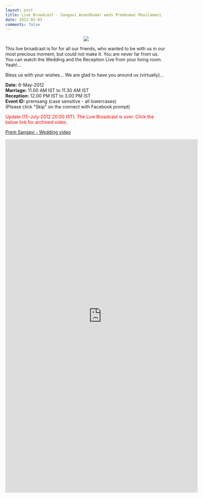 ```yaml
---
layout: post
title: Live Broadcast - Sangavi Anandkumar weds Premkumar Masilamani
date: 2012-05-03
comments: false
---
```


<div style="text-align: center;">
<img src="{{site.url}}/img/Sangavi-Premkumar.jpg"/>
</div>  
  
This live broadcast is for for all our friends, who wanted to be with us in our most precious moment, but could not make it. You are never far from us. You can watch the Wedding and the Reception Live from your living room. Yeah!...  
  
Bless us with your wishes... We are glad to have you around us (virtually)...  
  
**Date:** 6-May-2012  
**Marriage:** 11.00 AM IST to 11.30 AM IST  
**Reception:** 12.00 PM IST to 3.00 PM IST    
**Event ID:** premsang (case sensitive - all lowercases)  
(Please click "Skip" on the connect with Facebook prompt)  
  
<div style="color: red;">
Update (15-July-2012 20:00 IST): The Live Broadcast is over. Click the below link for archived video.
</div>

[Prem Sangavi - Wedding video](http://seemymarriage.com/seemacms/content/seemymarriagecom-marriage-live-streaming-shri-lakshmi-narayana-mahal-mettupalayam-road-thudi)  

<iframe frameborder="0" height="1100" src="http://www.seemymarriage.com/live2.html" width="600"></iframe>  


